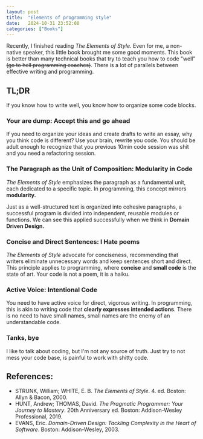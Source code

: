 ```yaml
---
layout: post
title:  "Elements of programming style"
date:   2024-10-31 23:52:00
categories: ["Books"]
---
```


Recently, I finished reading *The Elements of Style*. Even for me, a non-native speaker, this little book brought me some good moments. 
This book is better than many technical books that try to teach you how to code 
"well” ~~(go to hell programming coaches)~~. There is a lot of parallels between effective writing and programming.

## **TL;DR**

If you know how to write well, you know how to organize some code blocks.

### Your are dump: Accept this and go ahead

If you need to organize your ideas and create drafts to write an essay, why you think code is different? 
Use your brain, rewrite you code. You should be adult enough to recognize that you previous 10min code session was shit and you need a refactoring session. 

### **The Paragraph as the Unit of Composition: Modularity in Code**

*The Elements of Style* emphasizes the paragraph as a fundamental unit, each dedicated to a specific topic. In programming, this concept mirrors **modularity.**

Just as a well-structured text is organized into cohesive paragraphs, 
a successful program is divided into independent, reusable modules or functions. 
We can see this applied successfully when we think in **Domain Driven Design.**

### **Concise and Direct Sentences: I Hate poems**

*The Elements of Style* advocate for conciseness, recommending that writers eliminate unnecessary words and keep sentences short and direct. 
This principle applies to programming, where **concise** and **small code** is the state of art. Your code is not a poem, it is a haiku. 

### **Active Voice: Intentional Code**

You need to have active voice for direct, vigorous writing. 
In programming, this is akin to writing code that **clearly expresses intended actions**. 
There is no need to have small names, small names are the enemy of an understandable code. 

### Tanks, bye

I like to talk about coding, but I'm not any source of truth. Just try to not mess your code base, is painful to work with shitty code.  

## References:

- STRUNK, William; WHITE, E. B. *The Elements of Style*. 4. ed. Boston: Allyn & Bacon, 2000.
- HUNT, Andrew; THOMAS, David. *The Pragmatic Programmer: Your Journey to Mastery*. 20th Anniversary ed. Boston: Addison-Wesley Professional, 2019.
- EVANS, Eric. *Domain-Driven Design: Tackling Complexity in the Heart of Software*. Boston: Addison-Wesley, 2003.
